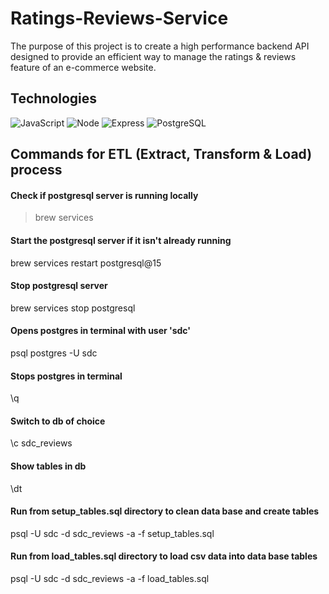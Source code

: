 # Ratings-Reviews-Service

The purpose of this project is to create a high performance backend API
designed to provide an efficient way to manage the ratings & reviews feature of an e-commerce website.

## Technologies
![JavaScript](https://img.shields.io/badge/JavaScript-F7DF1E?style=for-the-badge&logo=javascript&logoColor=black)
![Node](https://img.shields.io/badge/-Node-9ACD32?logo=node.js&logoColor=white&style=for-the-badge)
![Express](https://img.shields.io/badge/-Express-DCDCDC?logo=express&logoColor=black&style=for-the-badge)
![PostgreSQL](https://img.shields.io/badge/PostgreSQL-316192?style=for-the-badge&logo=postgresql&logoColor=white)

## Commands for ETL (Extract, Transform & Load) process
#### Check if postgresql server is running locally
> brew services

#### Start the postgresql server if it isn't already running
  brew services restart postgresql@15

#### Stop postgresql server
  brew services stop postgresql

#### Opens postgres in terminal with user 'sdc'
  psql postgres -U sdc

#### Stops postgres in terminal
  \q

#### Switch to db of choice
  \c sdc_reviews

#### Show tables in db
  \dt

#### Run from setup_tables.sql directory to clean data base and create tables
  psql -U sdc -d sdc_reviews -a -f setup_tables.sql

#### Run from load_tables.sql directory to load csv data into data base tables
  psql -U sdc -d sdc_reviews -a -f load_tables.sql
